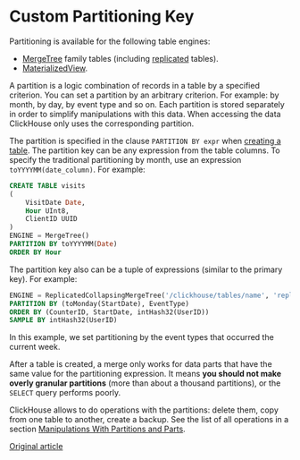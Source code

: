 # Custom Partitioning Key

Partitioning is available for the following table engines:

- [MergeTree](mergetree.md) family tables (including
[replicated](replication.md) tables).
- [MaterializedView](materializedview.md). 

A partition is a logic combination of records in a table by a specified criterion. You can set a partition by an arbitrary criterion. For example: by month, by day, by event type and so on. Each partition is stored separately in order to simplify manipulations with this data. When accessing the data ClickHouse only uses the corresponding partition.

The partition is specified in the clause `PARTITION BY expr` when [creating a table](mergetree.md#table_engine-mergetree-creating-a-table). The partition key can be any expression from the table columns. To specify the traditional partitioning by month, use an expression `toYYYYMM(date_column)`. For example:

``` sql
CREATE TABLE visits
(
    VisitDate Date, 
    Hour UInt8, 
    ClientID UUID
)
ENGINE = MergeTree()
PARTITION BY toYYYYMM(Date)
ORDER BY Hour
```

The partition key also can be a tuple of expressions (similar to the primary key). For example:

``` sql
ENGINE = ReplicatedCollapsingMergeTree('/clickhouse/tables/name', 'replica1', Sign)
PARTITION BY (toMonday(StartDate), EventType)
ORDER BY (CounterID, StartDate, intHash32(UserID))
SAMPLE BY intHash32(UserID)
```

In this example, we set partitioning by the event types that occurred the current week.

After a table is created, a merge only works for data parts that have the same value for the partitioning expression. It means **you should not make overly granular partitions** (more than about a thousand partitions), or the `SELECT` query performs poorly.

ClickHouse allows to do operations with the partitions: delete them, copy from one table to another, create a backup. See the list of all operations in a section [Manipulations With Partitions and Parts](../../query_language/alter.md#alter_manipulations-with-partitions). 

[Original article](https://clickhouse.yandex/docs/en/operations/table_engines/custom_partitioning_key/) <!--hide-->
